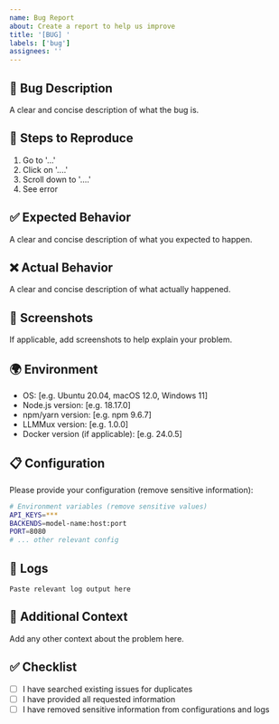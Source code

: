 ```yaml
---
name: Bug Report
about: Create a report to help us improve
title: '[BUG] '
labels: ['bug']
assignees: ''
---
```


## 🐛 Bug Description
A clear and concise description of what the bug is.

## 🔄 Steps to Reproduce
1. Go to '...'
2. Click on '....'
3. Scroll down to '....'
4. See error

## ✅ Expected Behavior
A clear and concise description of what you expected to happen.

## ❌ Actual Behavior
A clear and concise description of what actually happened.

## 📸 Screenshots
If applicable, add screenshots to help explain your problem.

## 🌍 Environment
- OS: [e.g. Ubuntu 20.04, macOS 12.0, Windows 11]
- Node.js version: [e.g. 18.17.0]
- npm/yarn version: [e.g. npm 9.6.7]
- LLMMux version: [e.g. 1.0.0]
- Docker version (if applicable): [e.g. 24.0.5]

## 📋 Configuration
Please provide your configuration (remove sensitive information):

```bash
# Environment variables (remove sensitive values)
API_KEYS=***
BACKENDS=model-name:host:port
PORT=8080
# ... other relevant config
```

## 📝 Logs
```
Paste relevant log output here
```

## 🔗 Additional Context
Add any other context about the problem here.

## ✅ Checklist
- [ ] I have searched existing issues for duplicates
- [ ] I have provided all requested information
- [ ] I have removed sensitive information from configurations and logs

